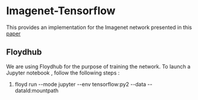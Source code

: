 # Imagenet-Tensorflow

This provides an implementation for the Imagenet network presented in this [paper](https://papers.nips.cc/paper/4824-imagenet-classification-with-deep-convolutional-neural-networks)

## Floydhub
We are using Floydhub for the purpose of training the network. To launch a Jupyter notebook , follow the following steps :

1. floyd run --mode jupyter --env tensorflow:py2 --data --dataId:mountpath
